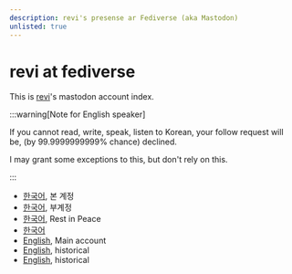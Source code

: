 ```yaml
---
description: revi's presense ar Fediverse (aka Mastodon)
unlisted: true
---
```


<!--
SPDX-FileCopyrightText: (C) 2022 Hong Yongmin (https://revi.xyz/) <yewon@revi.email>

SPDX-License-Identifier: LicenseRef-CC-BY-ND-2.0-KR
-->

<head>
<link rel="me" href="https://old.sharlayan.city/@revi" />
<link rel="me" href="https://planet.moe/@revi" />
<link rel="me" href="https://social.silicon.moe/@revi" />
<link rel="me" href="https://social.lol/@revi" />
<link rel="me" href="https://mastodon.sdf.org/@revi" />
<link rel="me" href="https://mstdn.io/@revi" />
<link rel="me" href="https://revi.xyz/" />
</head>

# revi at fediverse

This is [revi](./)'s mastodon account index.

:::warning[Note for English speaker]

If you cannot read, write, speak, listen to Korean, your follow request will be,
(by 99.9999999999% chance) declined.

I may grant some exceptions to this, but don't rely on this.

:::

- [한국어](https://old.sharlayan.city/@revi), 본 계정
- [한국어](https://planet.moe/@revi), 부계정
- [한국어](https://twingyeo.kr/@revi), Rest in Peace
- [한국어](https://social.silicon.moe/@revi)
- [English](https://social.lol/@revi), Main account
- [English](https://mastodon.sdf.org/@revi), historical
- [English](https://mstdn.io/@revi), historical

<!-- TODO: fill in from relme.revi -->
